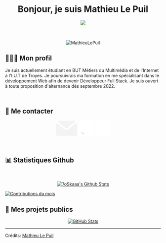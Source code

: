 <h1 align="center">Bonjour, je suis Mathieu Le Puil</h1>
<p align="center">
  <a href="https://github.com/DenverCoder1/readme-typing-svg"><img src="https://readme-typing-svg.herokuapp.com?size=24&duration=4500&center=true&lines=%C3%89tudiant+en+B.U.T+MMI+%C3%A0+Troyes;D%C3%A9veloppeur+Web+Full+Stack;D%C3%A9veloppeur+Python+(Discord)"></a>
</p>

<br>

<p align="center">
	<img src="https://komarev.com/ghpvc/?username=MathieuLePuil&label=Nombre%20de%20vues&color=0e75b6&style=plastic" alt="MathieuLePuil" />
	
</p>

## 👨🏼‍💼 Mon profil

Je suis actuellement étudiant en BUT Métiers du Multimédia et de l'Internet à l'I.U.T de Troyes. Je poursuivrais ma formation en me spécialisant dans le développement Web afin de devenir Développeur Full Stack. Je suis ouvert à toute proposition d'alternance dès septembre 2022.

<br>

## :speech_balloon: Me contacter

<p align="center">
	<a href="mailto:contact@mathieulp.fr"><img src="https://github.com/MathieuLePuil/MathieuLePuil/blob/main/mail.png" alt="Gmail" width="69" height="50" /></a>
	<a href="https://github.com/MathieuLePuil"><img src="https://github.com/MathieuLePuil/MathieuLePuil/blob/main/github.png" alt="GitHub" /></a>
	<a href="https://www.linkedin.com/in/mathieulepuil/"><img src="https://github.com/MathieuLePuil/MathieuLePuil/blob/main/linkedin.png" alt="LinkedIn" /></a>
	
</p>

<br/>

## 📊 Statistiques Github

  <br/>
  <p align="center">
    <a href="https://github.com/anuraghazra/github-readme-stats"><img alt="7oSkaaa's Github Stats" src="https://github-readme-stats.vercel.app/api?username=MathieuLePuil&show_icons=true&count_private=true&theme=dracula" height="192px"/></a>
<br/>

<a href="https://github.com/MathieuLePuil"><img alt="Contributions du mois" src="https://activity-graph.herokuapp.com/graph?username=MathieuLePuil&custom_title=Mes%20contributions%20du%20mois&theme=react-dark" /></a>
<br/>


## :open_file_folder: Mes projets publics 

	
<div>
  <p align="center">
    	<a href="https://github.com/MathieuLePuil/PortfolioMMI">
      		<img src="https://github-readme-stats.vercel.app/api/pin/?username=MathieuLePuil&repo=PortfolioMMI&theme=dracula" alt="GitHub Stats" />
    	</a>
	
  </p>
</div>

---

Crédits: [Mathieu Le Puil](https://github.com/MathieuLePuil)
